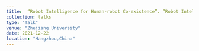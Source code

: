 ```yaml
---
title:  “Robot Intelligence for Human-robot Co-existence”. ”Robot Intelligence”
collection: talks
type: "Talk"
venue: "Zhejiang University"
date: 2021-12-22
location: "Hangzhou,China"
---
```

